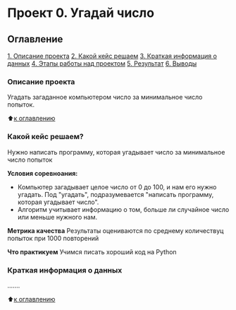 # Проект 0. Угадай число

## Оглавление
[1. Описание проекта](https://github.com/albone-222/sf_ds_myproject/blob/main/project_0/README.md#Описание-проекта)
[2. Какой кейс решаем](https://github.com/albone-222/sf_ds_myproject/blob/main/project_0/README.md#Какой-кейс-решаем)
[3. Краткая информация о данных](https://github.com/albone-222/sf_ds_myproject/blob/main/project_0/README.md#Краткая-информация-о-данных)
[4. Этапы работы над проектом](https://github.com/albone-222/sf_ds_myproject/blob/main/project_0/README.md#Оглавление)
[5. Результат](https://github.com/albone-222/sf_ds_myproject/blob/main/project_0/README.md#Оглавление)
[6. Выводы](https://github.com/albone-222/sf_ds_myproject/blob/main/project_0/README.md#Оглавление)

### Описание проекта
Угадать загаданное компьютером число за минимальное число попыток.

:arrow_up:[к оглавлению](https://github.com/albone-222/sf_ds_myproject/blob/main/project_0/README.md#Оглавление)


### Какой кейс решаем?
Нужно написать программу, которая угадывает число за минимальное число попыток

**Условия соревноания:**
- Компьютер загадывает целое число от 0 до 100, и нам его нужно угадать. Под "угадать", подразумевается "написать программу, которая угадывает число".
- Алгоритм учитывает информацию о том, больше ли случайное число или меньше нужного нам.

**Метрика качества**
Результаты оцениваются по среднему количествуц попыток при 1000 повторений

**Что практикуем**
Учимся писать хороший код на Python

### Краткая информация о данных
.......

:arrow_up:[к оглавлению](https://github.com/albone-222/sf_ds_myproject/blob/main/project_0/README.md#Оглавление)